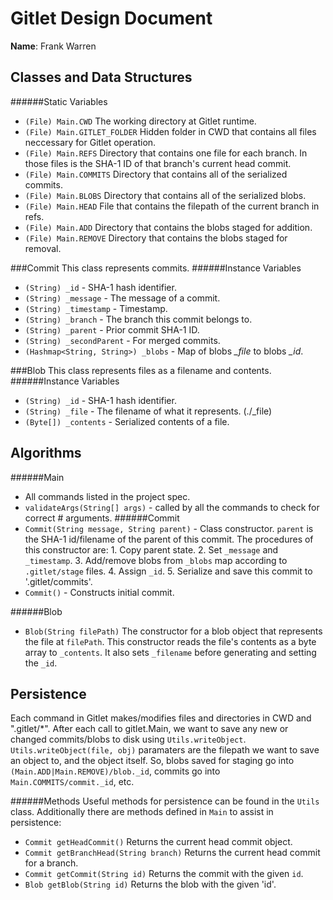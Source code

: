 # Gitlet Design Document

**Name**: Frank Warren

## Classes and Data Structures
######Static Variables
* `(File) Main.CWD` The working directory at Gitlet runtime.
* `(File) Main.GITLET_FOLDER` Hidden folder in CWD that contains all files neccessary for Gitlet operation.
* `(File) Main.REFS` Directory that contains one file for each branch. In those files is the SHA-1 ID of that branch's current head commit.
* `(File) Main.COMMITS` Directory that contains all of the serialized commits.
* `(File) Main.BLOBS` Directory that contains all of the serialized blobs.
* `(File) Main.HEAD` File that contains the filepath of the current branch in refs.
* `(File) Main.ADD` Directory that contains the blobs staged for addition.
* `(File) Main.REMOVE` Directory that contains the blobs staged for removal.

###Commit
This class represents commits.
######Instance Variables
* `(String) _id` - SHA-1 hash identifier.
* `(String) _message`  - The message of a commit.
* `(String) _timestamp` - Timestamp.
* `(String) _branch` - The branch this commit belongs to.
* `(String) _parent` - Prior commit SHA-1 ID.
* `(String) _secondParent` - For merged commits.
* `(Hashmap<String, String>) _blobs` - Map of blobs *_file* to blobs *_id*.

###Blob
This class represents files as a filename and contents.
######Instance Variables
* `(String) _id` - SHA-1 hash identifier.
* `(String) _file` - The filename of what it represents. (./_file)
* `(Byte[]) _contents` - Serialized contents of a file.

## Algorithms
######Main
* All commands listed in the project spec.
* `validateArgs(String[] args)` - called by all the commands to check for correct # arguments.
######Commit
* `Commit(String message, String parent)` - Class constructor. `parent` is the SHA-1 id/filename of the parent of this commit. 
                                          The procedures of this constructor are:
                                          1. Copy parent state.
                                          2. Set `_message` and `_timestamp`.
                                          3. Add/remove blobs from `_blobs` map according to `.gitlet/stage` files.
                                          4. Assign `_id`.
                                          5. Serialize and save this commit to '.gitlet/commits'.
* `Commit()` - Constructs initial commit. 
   
######Blob
* `Blob(String filePath)` The constructor for a blob object that represents the file at `filePath`. This constructor reads
                          the file's contents as a byte array to `_contents`. It also sets `_filename` before generating 
                          and setting the `_id`. 
                      

## Persistence
Each command in Gitlet makes/modifies files and directories in CWD and ".gitlet/*".
After each call to gitlet.Main, we want to save any new or changed commits/blobs to disk using `Utils.writeObject`. `Utils.writeObject(file, obj)` paramaters are the filepath we want to save
an object to, and the object itself. So, blobs saved for staging go into `(Main.ADD|Main.REMOVE)/blob._id`, commits go into `Main.COMMITS/commit._id`, etc. 

######Methods
Useful methods for persistence can be found in the `Utils` class. Additionally there are
methods defined in `Main` to assist in persistence:
* `Commit getHeadCommit()` Returns the current head commit object.
* `Commit getBranchHead(String branch)` Returns the current head commit for a branch.
* `Commit getCommit(String id)` Returns the commit with the given `id`.
* `Blob getBlob(String id)` Returns the blob with the given 'id'.

